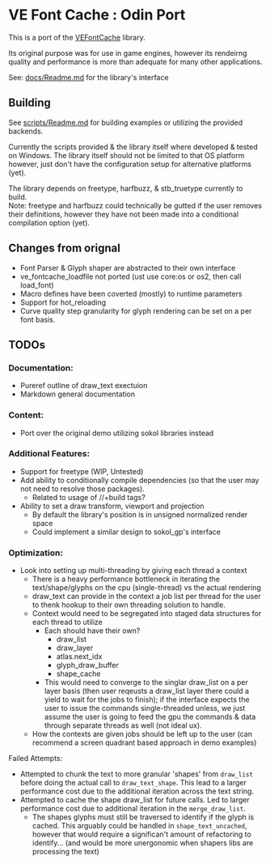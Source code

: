 # VE Font Cache : Odin Port

This is a port of the [VEFontCache](https://github.com/hypernewbie/VEFontCache) library.

Its original purpose was for use in game engines, however its rendeirng quality and performance is more than adequate for many other applications.

See: [docs/Readme.md](docs/Readme.md) for the library's interface

## Building

See [scripts/Readme.md](scripts/Readme.md) for building examples or utilizing the provided backends.

Currently the scripts provided & the library itself where developed & tested on Windows. The library itself should not be limited to that OS platform however, just don't have the configuration setup for alternative platforms (yet).

The library depends on freetype, harfbuzz, & stb_truetype currently to build.  
Note: freetype and harfbuzz could technically be gutted if the user removes their definitions, however they have not been made into a conditional compilation option (yet).

## Changes from orignal

* Font Parser & Glyph shaper are abstracted to their own interface
* ve_fontcache_loadfile not ported (ust use core:os or os2, then call load_font)
* Macro defines have been coverted (mostly) to runtime parameters
* Support for hot_reloading
* Curve quality step granularity for glyph rendering can be set on a per font basis.

## TODOs

### Documentation:

* Pureref outline of draw_text exectuion
* Markdown general documentation

### Content:

* Port over the original demo utilizing sokol libraries instead

### Additional Features:

* Support for freetype (WIP, Untested)
* Add ability to conditionally compile dependencies (so that the user may not need to resolve those packages). 
  * Related to usage of //+build tags?
* Ability to set a draw transform, viewport and projection
  * By default the library's position is in unsigned normalized render space
  * Could implement a similar design to sokol_gp's interface

### Optimization:

* Look into setting up multi-threading by giving each thread a context
  * There is a heavy performance bottleneck in iterating the text/shape/glyphs on the cpu (single-thread) vs the actual rendering
  * draw_text can provide in the context a job list per thread for the user to thenk hookup to their own threading solution to handle.
  * Context would need to be segregated into staged data structures for each thread to utilize
    * Each should have their own?
      * draw_list
      * draw_layer
      * atlas.next_idx
      * glyph_draw_buffer
      * shape_cache
    * This would need to converge to the singlar draw_list on a per layer basis (then user reqeusts a draw_list layer there could a yield to wait for the jobs to finish); if the interface expects the user to issue the commands single-threaded unless, we just assume the user is going to feed the gpu the commands & data through separate threads as well (not ideal ux).
  * How the contexts are given jobs should be left up to the user (can recommend a screen quadrant based approach in demo examples)

Failed Attempts:

* Attempted to chunk the text to more granular 'shapes' from `draw_list` before doing the actual call to `draw_text_shape`. This lead to a larger performance cost due to the additional iteration across the text string.
* Attempted to cache the shape draw_list for future calls. Led to larger performance cost due to additional iteration in the `merge_draw_list`.
  * The shapes glyphs must still be traversed to identify if the glyph is cached. This arguably could be handled in `shape_text_uncached`, however that would require a significan't amount of refactoring to identify... (and would be more unergonomic when shapers libs are processing the text)
